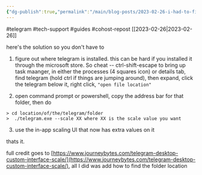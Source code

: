 ```yaml
---
{"dg-publish":true,"permalink":"/main/blog-posts/2023-02-26-i-had-to-figure-out-how-to-make-telegram-on-windows-not-have-arbitrary-window-size-minimums/","noteIcon":""}
---
```


#telegram #tech-support #guides #cohost-repost 
[[2023-02-26\|2023-02-26]]

here's the solution so you don't have to

1. figure out where telegram is installed. this can be hard if you installed it through the microsoft store. So cheat -- ctrl-shift-escape to bring up task maanger, in either the processes (4 squares icon) or details tab, find telegram (hold ctrl if things are jumping around), then expand, click the telegram below it, right click, `"open file location"`
    
2. open command prompt or powershell, copy the address bar for that folder, then do
    

```
> cd location/of/the/telegram/folder
>  ./telegram.exe --scale XX where XX is the scale value you want
```

3. use the in-app scaling UI that now has extra values on it

thats it.

full credit goes to [https://www.journeybytes.com/telegram-desktop-custom-interface-scale/](https://www.journeybytes.com/telegram-desktop-custom-interface-scale/), all I did was add how to find the folder location